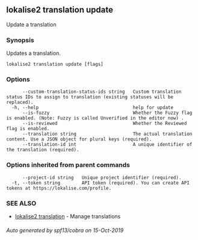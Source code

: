 ## lokalise2 translation update

Update a translation

### Synopsis

Updates a translation.

```
lokalise2 translation update [flags]
```

### Options

```
      --custom-translation-status-ids string   Custom translation status IDs to assign to translation (existing statuses will be replaced).
  -h, --help                                   help for update
      --is-fuzzy                               Whether the Fuzzy flag is enabled. (Note: Fuzzy is called Unverified in the editor now) .
      --is-reviewed                            Whether the Reviewed flag is enabled.
      --translation string                     The actual translation content. Use a JSON object for plural keys (required).
      --translation-id int                     A unique identifier of the translation (required).
```

### Options inherited from parent commands

```
      --project-id string   Unique project identifier (required).
  -t, --token string        API token (required). You can create API tokens at https://lokalise.com/profile.
```

### SEE ALSO

* [lokalise2 translation](lokalise2_translation.md)	 - Manage translations

###### Auto generated by spf13/cobra on 15-Oct-2019

